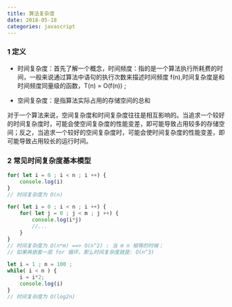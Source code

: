 ```yaml
---
title: 算法复杂度
date: 2018-05-18
categories: javascript
---
```


### 1 定义

* 时间复杂度：首先了解一个概念，时间频度：指的是一个算法执行所耗费的时间，一般来说通过算法中语句的执行次数来描述时间频度 f(n),时间复杂度是和时间频度同量级的函数，T(n) = O(f(n)) ;

* 空间复杂度：是指算法实际占用的存储空间的总和

对于一个算法来说，空间复杂度和时间复杂度往往是相互影响的。当追求一个较好的时间复杂度时，可能会使空间复杂度的性能变差，即可能导致占用较多的存储空间；反之，当追求一个较好的空间复杂度时，可能会使时间复杂度的性能变差，即可能导致占用较长的运行时间。

### 2 常见时间复杂度基本模型

```javascript
for( let i = 0 ; i < n ; i ++) {
    console.log(i)
}
// 时间复杂度为 O(n)
```

```javascript
for( let i = 0 ; i < n ; i ++) {
    for( let j = 0 ; j < m ; j ++) {
        console.log(i*j)
        //...
    }
}
// 时间复杂度为 O(n*m) ==> O(n^2) : 当 m n 相等的时候；
// 如果再嵌套一层 for 循环，那么时间复杂度就是: O(n^3)
```

```javascript
let i = 1 ; n = 100 ;
while( i < n ) {
    i = i*2;
    console.log(i)
}
// 时间复杂度为 O(log2n)
```

